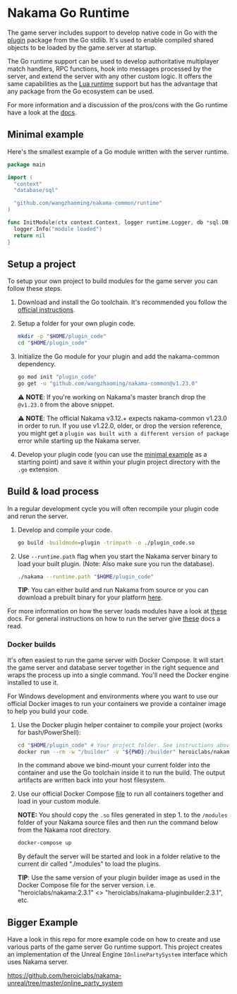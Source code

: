 # Nakama Go Runtime

The game server includes support to develop native code in Go with the [plugin](https://golang.org/pkg/plugin/) package from the Go stdlib. It's used to enable compiled shared objects to be loaded by the game server at startup.

The Go runtime support can be used to develop authoritative multiplayer match handlers, RPC functions, hook into messages processed by the server, and extend the server with any other custom logic. It offers the same capabilities as the [Lua runtime](https://heroiclabs.com/docs/runtime-code-basics/) support but has the advantage that any package from the Go ecosystem can be used.

For more information and a discussion of the pros/cons with the Go runtime have a look at the [docs](https://heroiclabs.com/docs).

## Minimal example

Here's the smallest example of a Go module written with the server runtime.

```go
package main

import (
  "context"
  "database/sql"

  "github.com/wangzhaoming/nakama-common/runtime"
)

func InitModule(ctx context.Context, logger runtime.Logger, db *sql.DB, nk runtime.NakamaModule, initializer runtime.Initializer) error {
  logger.Info("module loaded")
  return nil
}
```

## Setup a project

To setup your own project to build modules for the game server you can follow these steps.

1. Download and install the Go toolchain. It's recommended you follow the [official instructions](https://golang.org/doc/install).

2. Setup a folder for your own plugin code.

    ```bash
    mkdir -p "$HOME/plugin_code"
    cd "$HOME/plugin_code"
    ```

3. Initialize the Go module for your plugin and add the nakama-common dependency.

    ```bash
    go mod init "plugin_code"
    go get -u "github.com/wangzhaoming/nakama-common@v1.23.0"
    ```

   ⚠️ __NOTE__: If you're working on Nakama's master branch drop the `@v1.23.0` from the above snippet.

   ⚠️ __NOTE__: The official Nakama v3.12.+ expects nakama-common v1.23.0 in order to run. If you use v1.22.0, older, or drop the version reference, you might get a `plugin was built with a different version of package` error while starting up the Nakama server.

4. Develop your plugin code (you can use the [minimal example](#minimal-example) as a starting point) and save it within your plugin project directory with the `.go` extension.

## Build & load process

In a regular development cycle you will often recompile your plugin code and rerun the server.

1. Develop and compile your code.

    ```bash
    go build -buildmode=plugin -trimpath -o ./plugin_code.so
    ```

2. Use `--runtime.path` flag when you start the Nakama server binary to load your built plugin. (Note: Also make sure you run the database).

    ```bash
    ./nakama --runtime.path "$HOME/plugin_code"
    ```

   __TIP__: You can either build and run Nakama from source or you can download a prebuilt binary for your platform [here](https://github.com/heroiclabs/nakama/releases).

For more information on how the server loads modules have a look at [these](https://heroiclabs.com/docs/runtime-code-basics/#load-modules) docs. For general instructions on how to run the server give [these](https://heroiclabs.com/docs/install-start-server/#start-nakama) docs a read.

### Docker builds

It's often easiest to run the game server with Docker Compose. It will start the game server and database server together in the right sequence and wraps the process up into a single command. You'll need the Docker engine installed to use it.

For Windows development and environments where you want to use our official Docker images to run your containers we provide a container image to help you build your code.

1. Use the Docker plugin helper container to compile your project (works for bash/PowerShell):

    ```bash
    cd "$HOME/plugin_code" # Your project folder. See instructions above.
    docker run --rm -w "/builder" -v "${PWD}:/builder" heroiclabs/nakama-pluginbuilder:3.12.0 build -buildmode=plugin -trimpath -o ./modules/plugin_code.so
    ```

   In the command above we bind-mount your current folder into the container and use the Go toolchain inside it to run the build. The output artifacts are written back into your host filesystem.

2. Use our official Docker Compose [file](https://heroiclabs.com/docs/install-docker-quickstart/#using-docker-compose) to run all containers together and load in your custom module.

    __NOTE:__ You should copy the `.so` files generated in step 1. to the `/modules` folder of your Nakama source files and then run the command below from the Nakama root directory.

    ```bash
    docker-compose up
    ```

   By default the server will be started and look in a folder relative to the current dir called "./modules" to load the plugins.

   __TIP__: Use the same version of your plugin builder image as used in the Docker Compose file for the server version. i.e. "heroiclabs/nakama:2.3.1" <> "heroiclabs/nakama-pluginbuilder:2.3.1",  etc.

## Bigger Example

Have a look in this repo for more example code on how to create and use various parts of the game server Go runtime support. This project creates an implementation of the Unreal Engine `IOnlinePartySystem` interface which uses Nakama server.

https://github.com/heroiclabs/nakama-unreal/tree/master/online_party_system
